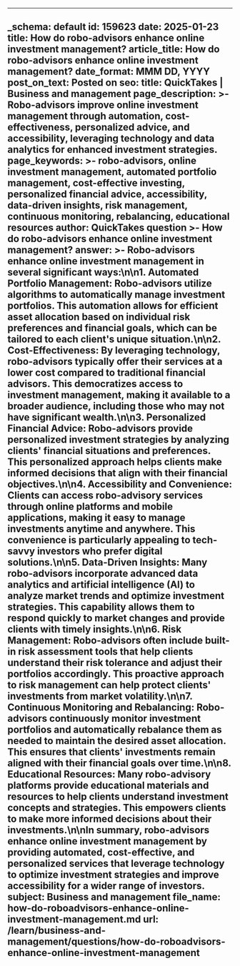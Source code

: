 
---
_schema: default
id: 159623
date: 2025-01-23
title: How do robo-advisors enhance online investment management?
article_title: How do robo-advisors enhance online investment management?
date_format: MMM DD, YYYY
post_on_text: Posted on
seo:
  title: QuickTakes | Business and management
  page_description: >-
    Robo-advisors improve online investment management through automation, cost-effectiveness, personalized advice, and accessibility, leveraging technology and data analytics for enhanced investment strategies.
  page_keywords: >-
    robo-advisors, online investment management, automated portfolio management, cost-effective investing, personalized financial advice, accessibility, data-driven insights, risk management, continuous monitoring, rebalancing, educational resources
author: QuickTakes
question >-
    How do robo-advisors enhance online investment management?
answer: >-
    Robo-advisors enhance online investment management in several significant ways:\n\n1. **Automated Portfolio Management**: Robo-advisors utilize algorithms to automatically manage investment portfolios. This automation allows for efficient asset allocation based on individual risk preferences and financial goals, which can be tailored to each client's unique situation.\n\n2. **Cost-Effectiveness**: By leveraging technology, robo-advisors typically offer their services at a lower cost compared to traditional financial advisors. This democratizes access to investment management, making it available to a broader audience, including those who may not have significant wealth.\n\n3. **Personalized Financial Advice**: Robo-advisors provide personalized investment strategies by analyzing clients' financial situations and preferences. This personalized approach helps clients make informed decisions that align with their financial objectives.\n\n4. **Accessibility and Convenience**: Clients can access robo-advisory services through online platforms and mobile applications, making it easy to manage investments anytime and anywhere. This convenience is particularly appealing to tech-savvy investors who prefer digital solutions.\n\n5. **Data-Driven Insights**: Many robo-advisors incorporate advanced data analytics and artificial intelligence (AI) to analyze market trends and optimize investment strategies. This capability allows them to respond quickly to market changes and provide clients with timely insights.\n\n6. **Risk Management**: Robo-advisors often include built-in risk assessment tools that help clients understand their risk tolerance and adjust their portfolios accordingly. This proactive approach to risk management can help protect clients' investments from market volatility.\n\n7. **Continuous Monitoring and Rebalancing**: Robo-advisors continuously monitor investment portfolios and automatically rebalance them as needed to maintain the desired asset allocation. This ensures that clients' investments remain aligned with their financial goals over time.\n\n8. **Educational Resources**: Many robo-advisory platforms provide educational materials and resources to help clients understand investment concepts and strategies. This empowers clients to make more informed decisions about their investments.\n\nIn summary, robo-advisors enhance online investment management by providing automated, cost-effective, and personalized services that leverage technology to optimize investment strategies and improve accessibility for a wider range of investors.
subject: Business and management
file_name: how-do-roboadvisors-enhance-online-investment-management.md
url: /learn/business-and-management/questions/how-do-roboadvisors-enhance-online-investment-management
---

&nbsp;